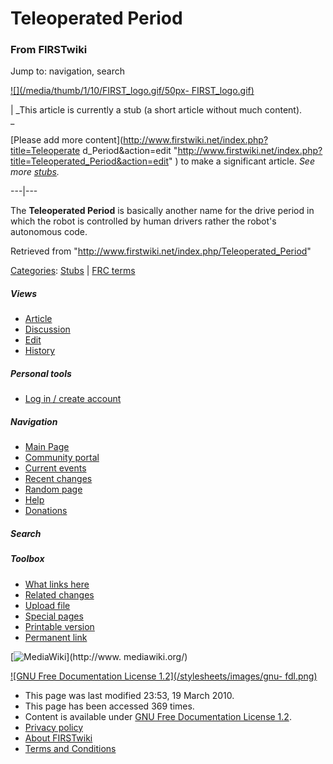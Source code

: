 # Teleoperated Period

### From FIRSTwiki

Jump to: navigation, search

[![](/media/thumb/1/10/FIRST_logo.gif/50px-
FIRST_logo.gif)](/index.php/Image:FIRST_logo.gif "" )

|  _This article is currently a stub (a short article without much content).  
_

[Please add more content](http://www.firstwiki.net/index.php?title=Teleoperate
d_Period&action=edit
"http://www.firstwiki.net/index.php?title=Teleoperated_Period&action=edit" )
to make a significant article. _See more [stubs](/index.php/Special:Shortpages
"Special:Shortpages" )._  
  
---|---  
  
  
The **Teleoperated Period** is basically another name for the drive period in
which the robot is controlled by human drivers rather the robot's autonomous
code.

Retrieved from "<http://www.firstwiki.net/index.php/Teleoperated_Period>"

[Categories](/index.php?title=Special:Categories&article=Teleoperated_Period
"Special:Categories" ): [Stubs](/index.php/Category:Stubs "Category:Stubs" ) |
[FRC terms](/index.php/Category:FRC_terms "Category:FRC terms" )

##### Views

  * [Article](/index.php/Teleoperated_Period)
  * [Discussion](/index.php?title=Talk:Teleoperated_Period&action=edit)
  * [Edit](/index.php?title=Teleoperated_Period&action=edit)
  * [History](/index.php?title=Teleoperated_Period&action=history)

##### Personal tools

  * [Log in / create account](/index.php?title=Special:Userlogin&returnto=Teleoperated_Period)

[](/index.php/Main_Page "Main Page" )

##### Navigation

  * [Main Page](/index.php/Main_Page)
  * [Community portal](/index.php/FIRSTwiki:Community_portal)
  * [Current events](/index.php/Current_events)
  * [Recent changes](/index.php/Special:Recentchanges)
  * [Random page](/index.php/Special:Random)
  * [Help](/index.php/FIRSTwiki:Help)
  * [Donations](/index.php/FIRSTwiki:Site_support)

##### Search



##### Toolbox

  * [What links here](/index.php/Special:Whatlinkshere/Teleoperated_Period)
  * [Related changes](/index.php/Special:Recentchangeslinked/Teleoperated_Period)
  * [Upload file](/index.php/Special:Upload)
  * [Special pages](/index.php/Special:Specialpages)
  * [Printable version](/index.php?title=Teleoperated_Period&printable=yes)
  * [Permanent link](/index.php?title=Teleoperated_Period&oldid=75827)

[![MediaWiki](/skins/common/images/poweredby_mediawiki_88x31.png)](http://www.
mediawiki.org/)

[![GNU Free Documentation License 1.2](/stylesheets/images/gnu-
fdl.png)](http://www.gnu.org/copyleft/fdl.html)

  * This page was last modified 23:53, 19 March 2010.
  * This page has been accessed 369 times.
  * Content is available under [GNU Free Documentation License 1.2](http://www.gnu.org/copyleft/fdl.html "http://www.gnu.org/copyleft/fdl.html" ).
  * [Privacy policy](/index.php/FIRSTwiki:Privacy_policy "FIRSTwiki:Privacy policy" )
  * [About FIRSTwiki](/index.php/FIRSTwiki:About "FIRSTwiki:About" )
  * [Terms and Conditions](/index.php/FIRSTwiki:Terms_and_conditions "FIRSTwiki:Terms and conditions" )

